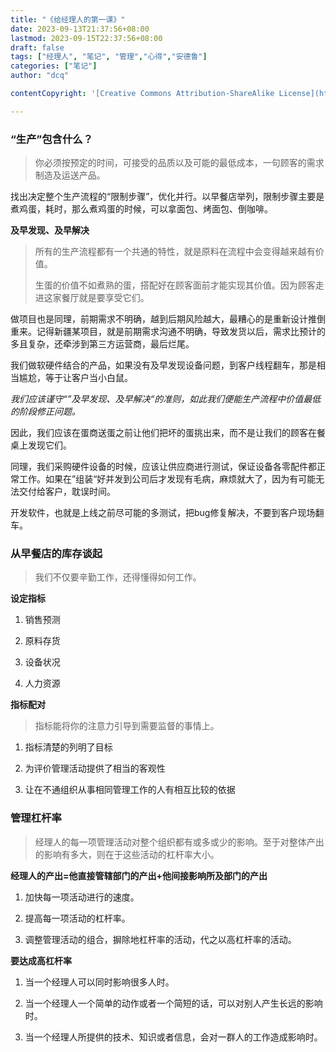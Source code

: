 ```yaml
---
title: "《给经理人的第一课》"
date: 2023-09-13T21:37:56+08:00
lastmod: 2023-09-15T22:37:56+08:00
draft: false
tags: ["经理人", "笔记", "管理","心得","安德鲁"]
categories: ["笔记"]
author: "dcq"

contentCopyright: '[Creative Commons Attribution-ShareAlike License](https://en.wikipedia.org/wiki/Wikipedia:Text_of_Creative_Commons_Attribution-ShareAlike_3.0_Unported_License)'

---
```


### “生产”包含什么？

> 你必须按预定的时间，可接受的品质以及可能的最低成本，一句顾客的需求制造及运送产品。

找出决定整个生产流程的“限制步骤”，优化并行。以早餐店举列，限制步骤主要是煮鸡蛋，耗时，那么煮鸡蛋的时候，可以拿面包、烤面包、倒咖啡。

**及早发现、及早解决**

> 所有的生产流程都有一个共通的特性，就是原料在流程中会变得越来越有价值。
> 
> 生蛋的价值不如煮熟的蛋，搭配好在顾客面前才能实现其价值。因为顾客走进这家餐厅就是要享受它们。

做项目也是同理，前期需求不明确，越到后期风险越大，最糟心的是重新设计推倒重来。记得新疆某项目，就是前期需求沟通不明确，导致发货以后，需求比预计的多且复杂，还牵涉到第三方运营商，最后烂尾。

我们做软硬件结合的产品，如果没有及早发现设备问题，到客户线程翻车，那是相当尴尬，等于让客户当小白鼠。

*我们应该谨守“”及早发现、及早解决“的准则，如此我们便能生产流程中价值最低的阶段修正问题。*

因此，我们应该在蛋商送蛋之前让他们把坏的蛋挑出来，而不是让我们的顾客在餐桌上发现它们。

同理，我们采购硬件设备的时候，应该让供应商进行测试，保证设备各零配件都正常工作。如果在”组装“好并发到公司后才发现有毛病，麻烦就大了，因为有可能无法交付给客户，耽误时间。

开发软件，也就是上线之前尽可能的多测试，把bug修复解决，不要到客户现场翻车。

### 从早餐店的库存谈起

> 我们不仅要辛勤工作，还得懂得如何工作。

**设定指标**

1. 销售预测

2. 原料存货

3. 设备状况

4. 人力资源

**指标配对**

> 指标能将你的注意力引导到需要监督的事情上。

1. 指标清楚的列明了目标

2. 为评价管理活动提供了相当的客观性

3. 让在不通组织从事相同管理工作的人有相互比较的依据

### 管理杠杆率

> 经理人的每一项管理活动对整个组织都有或多或少的影响。至于对整体产出的影响有多大，则在于这些活动的杠杆率大小。

**经理人的产出=他直接管辖部门的产出+他间接影响所及部门的产出**

1. 加快每一项活动进行的速度。

2. 提高每一项活动的杠杆率。

3. 调整管理活动的组合，摒除地杠杆率的活动，代之以高杠杆率的活动。

**要达成高杠杆率**

1. 当一个经理人可以同时影响很多人时。

2. 当一个经理人一个简单的动作或者一个简短的话，可以对别人产生长远的影响时。

3. 当一个经理人所提供的技术、知识或者信息，会对一群人的工作造成影响时。
